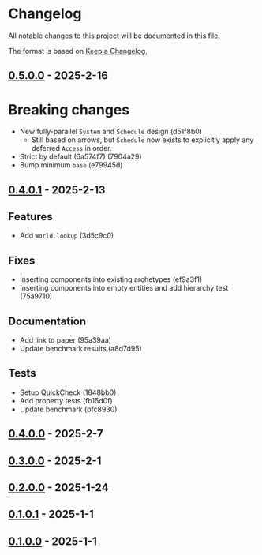 # Changelog

All notable changes to this project will be documented in this file.

The format is based on [Keep a Changelog](https://keepachangelog.com/en/1.0.0/),

## [0.5.0.0](https://github.com/matthunz/aztecs/compare/aztecs-v0.4.0.1..aztecs-v0.5.0.0) - 2025-2-16

# Breaking changes

- New fully-parallel `System` and `Schedule` design (d51f8b0)
  - Still based on arrows, but `Schedule` now exists to explicitly apply any deferred `Access` in order.
- Strict by default (6a574f7) (7904a29)
- Bump minimum `base` (e79945d)

## [0.4.0.1](https://github.com/matthunz/aztecs/compare/aztecs-v0.4.0.0...aztecs-v0.4.0.1) - 2025-2-13

## Features

- Add `World.lookup` (3d5c9c0)

## Fixes

- Inserting components into existing archetypes (ef9a3f1)
- Inserting components into empty entities and add hierarchy test (75a9710)

## Documentation

- Add link to paper (95a39aa)
- Update benchmark results (a8d7d95)

## Tests

- Setup QuickCheck (1848bb0)
- Add property tests (fb15d0f)
- Update benchmark (bfc8930)

## [0.4.0.0](https://github.com/matthunz/aztecs/compare/v0.3.0.0..aztecs-v0.4.0.0) - 2025-2-7

## [0.3.0.0](https://github.com/matthunz/aztecs/compare/v0.3.0.0..v0.4.0.0) - 2025-2-1

## [0.2.0.0](https://github.com/matthunz/aztecs/compare/v0.1.0.1..v0.2.0.0) - 2025-1-24

## [0.1.0.1](https://github.com/matthunz/aztecs/compare/v0.1.0.0..v0.1.0.1) - 2025-1-1

## [0.1.0.0](https://github.com/matthunz/aztecs/compare/v0.1.0.0) - 2025-1-1

